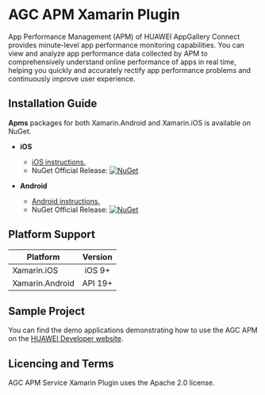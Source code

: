 # AGC APM Xamarin Plugin

App Performance Management (APM) of HUAWEI AppGallery Connect provides minute-level app performance monitoring capabilities. You can view and analyze app performance data collected by APM to comprehensively understand online performance of apps in real time, helping you quickly and accurately rectify app performance problems and continuously improve user experience.

##  Installation Guide

**Apms** packages for both Xamarin.Android and Xamarin.iOS is available on NuGet.

- **iOS** 
   - [iOS instructions.](ios/README.md) 
   -  NuGet Official Release: [![NuGet](https://img.shields.io/nuget/vpre/Huawei.Agconnect.iOS.Apms.svg?label=NuGet)](https://www.nuget.org/packages/Huawei.Agconnect.iOS.Apms)

- **Android** 
   - [Android instructions.](android/README.md) 
   -  NuGet Official Release: [![NuGet](https://img.shields.io/nuget/vpre/Huawei.Agconnect.Apms.svg?label=NuGet)](https://www.nuget.org/packages/Huawei.Agconnect.Apms)
 
## Platform Support

|Platform|Version|
| ------------------- | :------------------: |
|Xamarin.iOS|iOS 9+| 
|Xamarin.Android|API 19+| 

##  Sample Project

You can find the demo applications demonstrating how to use the AGC APM on the [HUAWEI Developer website](https://developer.huawei.com/consumer/en/doc/development/AppGallery-connect-Guides/agc-introduction).

## Licencing and Terms

AGC APM Service Xamarin Plugin uses the Apache 2.0 license.